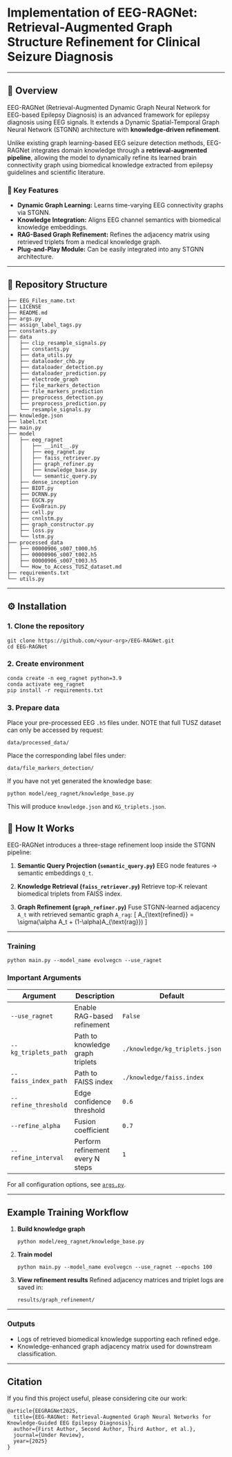 # Implementation of EEG-RAGNet: Retrieval-Augmented Graph Structure Refinement for Clinical Seizure Diagnosis

---

## 🧪 Overview

EEG-RAGNet (Retrieval-Augmented Dynamic Graph Neural Network for EEG-based Epilepsy Diagnosis) is an advanced framework for epilepsy diagnosis using EEG signals.
 It extends a Dynamic Spatial-Temporal Graph Neural Network (STGNN) architecture with **knowledge-driven refinement**.

Unlike existing graph learning-based EEG seizure detection methods, EEG-RAGNet integrates domain knowledge through a **retrieval-augmented pipeline**, allowing the model to dynamically refine its learned brain connectivity graph using biomedical knowledge extracted from epilepsy guidelines and scientific literature.


### 🔬 Key Features
- **Dynamic Graph Learning:** Learns time-varying EEG connectivity graphs via STGNN.
- **Knowledge Integration:** Aligns EEG channel semantics with biomedical knowledge embeddings.
- **RAG-Based Graph Refinement:** Refines the adjacency matrix using retrieved triplets from a medical knowledge graph.
- **Plug-and-Play Module:** Can be easily integrated into any STGNN architecture.

---

## 🧩 Repository Structure

```
├── EEG_Files_name.txt
├── LICENSE
├── README.md
├── args.py
├── assign_label_tags.py
├── constants.py
├── data
│   ├── clip_resample_signals.py
│   ├── constants.py
│   ├── data_utils.py
│   ├── dataloader_chb.py
│   ├── dataloader_detection.py
│   ├── dataloader_prediction.py
│   ├── electrode_graph
│   ├── file_markers_detection
│   ├── file_markers_prediction
│   ├── preprocess_detection.py
│   ├── preprocess_prediction.py
│   └── resample_signals.py
├── knowledge.json
├── label.txt
├── main.py
├── model
│   ├── eeg_ragnet
│   │   ├── __init__.py
│   │   ├── eeg_ragnet.py
│   │   ├── faiss_retriever.py
│   │   ├── graph_refiner.py
│   │   ├── knowledge_base.py
│   │   └── semantic_query.py
│   ├── dense_inception
│   ├── BIOT.py
│   ├── DCRNN.py
│   ├── EGCN.py
│   ├── EvoBrain.py
│   ├── cell.py
│   ├── cnnlstm.py
│   ├── graph_constructor.py
│   ├── loss.py
│   └── lstm.py
├── processed_data
│   ├── 00000906_s007_t000.h5
│   ├── 00000906_s007_t002.h5
│   ├── 00000906_s007_t003.h5
│   └── How_to_Access_TUSZ_dataset.md
├── requirements.txt
└── utils.py
```


---

## ⚙️ Installation

### 1. Clone the repository
```
git clone https://github.com/<your-org>/EEG-RAGNet.git
cd EEG-RAGNet
```

### 2. Create environment
```
conda create -n eeg_ragnet python=3.9
conda activate eeg_ragnet
pip install -r requirements.txt
```

### 3. Prepare data

Place your pre-processed EEG `.h5` files under. NOTE that full TUSZ dataset can only be accessed by request:
```
data/processed_data/
```

Place the corresponding label files under:
```
data/file_markers_detection/

```

If you have not yet generated the knowledge base:
```
python model/eeg_ragnet/knowledge_base.py

```
This will produce `knowledge.json` and `KG_triplets.json`.



## 🤔 How It Works

EEG-RAGNet introduces a three-stage refinement loop inside the STGNN pipeline:

1. **Semantic Query Projection (`semantic_query.py`)**
   EEG node features → semantic embeddings `Q_t`.

2. **Knowledge Retrieval (`faiss_retriever.py`)**
   Retrieve top-K relevant biomedical triplets from FAISS index.

3. **Graph Refinement (`graph_refiner.py`)**
   Fuse STGNN-learned adjacency `A_t` with retrieved semantic graph `A_rag`:
   [
   A_{\text{refined}} = \sigma(\alpha A_t + (1-\alpha)A_{\text{rag}})
   ]

---



### Training

```
python main.py --model_name evolvegcn --use_ragnet
```

### Important Arguments

| Argument             | Description                      | Default                        |
| -------------------- | -------------------------------- | ------------------------------ |
| `--use_ragnet`       | Enable RAG-based refinement      | `False`                        |
| `--kg_triplets_path` | Path to knowledge graph triplets | `./knowledge/kg_triplets.json` |
| `--faiss_index_path` | Path to FAISS index              | `./knowledge/faiss.index`      |
| `--refine_threshold` | Edge confidence threshold        | `0.6`                          |
| `--refine_alpha`     | Fusion coefficient               | `0.7`                          |
| `--refine_interval`  | Perform refinement every N steps | `1`                            |

For all configuration options, see [`args.py`](./args.py).

---

##  Example Training Workflow

1. **Build knowledge graph**

   ```
   python model/eeg_ragnet/knowledge_base.py
   ```
2. **Train model**

   ```
   python main.py --model_name evolvegcn --use_ragnet --epochs 100
   ```
3. **View refinement results**
   Refined adjacency matrices and triplet logs are saved in:

   ```
   results/graph_refinement/
   ```

---

### Outputs

* Logs of retrieved biomedical knowledge supporting each refined edge.
* Knowledge-enhanced graph adjacency matrix used for downstream classification.

---

## Citation

If you find this project useful, please considering cite our work:

```
@article{EEGRAGNet2025,
  title={EEG-RAGNet: Retrieval-Augmented Graph Neural Networks for Knowledge-Guided EEG Epilepsy Diagnosis},
  author={First Author, Second Author, Third Author, et al.},
  journal={Under Review},
  year={2025}
}
```




